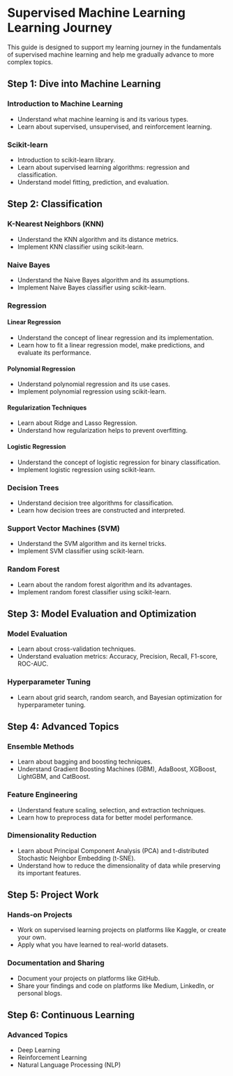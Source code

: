 # Supervised Machine Learning Learning Journey

This guide is designed to support my learning journey in the fundamentals of supervised machine learning and help me gradually advance to more complex topics.

## Step 1: Dive into Machine Learning

### Introduction to Machine Learning
- Understand what machine learning is and its various types.
- Learn about supervised, unsupervised, and reinforcement learning.

### Scikit-learn
- Introduction to scikit-learn library.
- Learn about supervised learning algorithms: regression and classification.
- Understand model fitting, prediction, and evaluation.


## Step 2: Classification
### K-Nearest Neighbors (KNN)
- Understand the KNN algorithm and its distance metrics.
- Implement KNN classifier using scikit-learn.

### Naive Bayes
- Understand the Naive Bayes algorithm and its assumptions.
- Implement Naive Bayes classifier using scikit-learn. 

### Regression

#### Linear Regression
- Understand the concept of linear regression and its implementation.
- Learn how to fit a linear regression model, make predictions, and evaluate its performance.

#### Polynomial Regression
- Understand polynomial regression and its use cases.
- Implement polynomial regression using scikit-learn.

#### Regularization Techniques
- Learn about Ridge and Lasso Regression.
- Understand how regularization helps to prevent overfitting.
  
#### Logistic Regression
- Understand the concept of logistic regression for binary classification.
- Implement logistic regression using scikit-learn.

### Decision Trees
- Understand decision tree algorithms for classification.
- Learn how decision trees are constructed and interpreted.
  
### Support Vector Machines (SVM)
- Understand the SVM algorithm and its kernel tricks.
- Implement SVM classifier using scikit-learn.
  
### Random Forest
- Learn about the random forest algorithm and its advantages.
- Implement random forest classifier using scikit-learn.

## Step 3: Model Evaluation and Optimization

### Model Evaluation
- Learn about cross-validation techniques.
- Understand evaluation metrics: Accuracy, Precision, Recall, F1-score, ROC-AUC.

### Hyperparameter Tuning
- Learn about grid search, random search, and Bayesian optimization for hyperparameter tuning.

## Step 4: Advanced Topics

### Ensemble Methods
- Learn about bagging and boosting techniques.
- Understand Gradient Boosting Machines (GBM), AdaBoost, XGBoost, LightGBM, and CatBoost.

### Feature Engineering
- Understand feature scaling, selection, and extraction techniques.
- Learn how to preprocess data for better model performance.

### Dimensionality Reduction
- Learn about Principal Component Analysis (PCA) and t-distributed Stochastic Neighbor Embedding (t-SNE).
- Understand how to reduce the dimensionality of data while preserving its important features.

## Step 5: Project Work

### Hands-on Projects
- Work on supervised learning projects on platforms like Kaggle, or create your own.
- Apply what you have learned to real-world datasets.

### Documentation and Sharing
- Document your projects on platforms like GitHub.
- Share your findings and code on platforms like Medium, LinkedIn, or personal blogs.

## Step 6: Continuous Learning
### Advanced Topics
- Deep Learning
- Reinforcement Learning
- Natural Language Processing (NLP)


